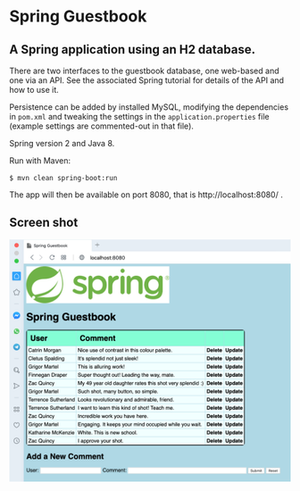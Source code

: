 # Spring Guestbook

## A Spring application using an H2 database.

There are two interfaces to the guestbook database, one
web-based and one via an API. See the associated Spring
tutorial for details of the API and how to use it.

Persistence can be added by installed MySQL, modifying
the dependencies in `pom.xml` and tweaking
the settings in the `application.properties` file (example
settings are commented-out in that file).

Spring version 2 and Java 8.

Run with Maven:
```
$ mvn clean spring-boot:run
```
The app will then be available on port 8080, that is
http://localhost:8080/ .

## Screen shot

![Guest Book](img/guestbook.png)

